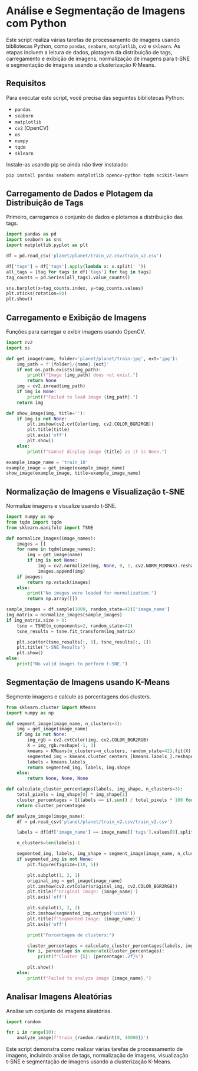 
# Análise e Segmentação de Imagens com Python

Este script realiza várias tarefas de processamento de imagens usando bibliotecas Python, como `pandas`, `seaborn`, `matplotlib`, `cv2` e `sklearn`. As etapas incluem a leitura de dados, plotagem da distribuição de tags, carregamento e exibição de imagens, normalização de imagens para t-SNE e segmentação de imagens usando a clusterização K-Means.

## Requisitos

Para executar este script, você precisa das seguintes bibliotecas Python:

- `pandas`
- `seaborn`
- `matplotlib`
- `cv2` (OpenCV)
- `os`
- `numpy`
- `tqdm`
- `sklearn`

Instale-as usando pip se ainda não tiver instalado:

```bash
pip install pandas seaborn matplotlib opencv-python tqdm scikit-learn
```


## Carregamento de Dados e Plotagem da Distribuição de Tags

Primeiro, carregamos o conjunto de dados e plotamos a distribuição das tags.

```python
import pandas as pd
import seaborn as sns
import matplotlib.pyplot as plt

df = pd.read_csv('planet/planet/train_v2.csv/train_v2.csv')

df['tags'] = df['tags'].apply(lambda x: x.split(' '))
all_tags = [tag for tags in df['tags'] for tag in tags]
tag_counts = pd.Series(all_tags).value_counts()

sns.barplot(x=tag_counts.index, y=tag_counts.values)
plt.xticks(rotation=90)
plt.show()
```

## Carregamento e Exibição de Imagens

Funções para carregar e exibir imagens usando OpenCV.

```python
import cv2
import os

def get_image(name, folder='planet/planet/train-jpg', ext='jpg'):
    img_path = f'{folder}/{name}.{ext}'
    if not os.path.exists(img_path):
        print(f"Image {img_path} does not exist.")
        return None
    img = cv2.imread(img_path)
    if img is None:
        print(f"Failed to load image {img_path}.")
    return img

def show_image(img, title=''):
    if img is not None:
        plt.imshow(cv2.cvtColor(img, cv2.COLOR_BGR2RGB))
        plt.title(title)
        plt.axis('off')
        plt.show()
    else:
        print(f"Cannot display image {title} as it is None.")

example_image_name = 'train_10'
example_image = get_image(example_image_name)
show_image(example_image, title=example_image_name)
```

## Normalização de Imagens e Visualização t-SNE

Normalize imagens e visualize usando t-SNE.

```python
import numpy as np
from tqdm import tqdm
from sklearn.manifold import TSNE

def normalize_images(image_names):
    images = []
    for name in tqdm(image_names):
        img = get_image(name)
        if img is not None:
            img = cv2.normalize(img, None, 0, 1, cv2.NORM_MINMAX).reshape(-1)
            images.append(img)
    if images:
        return np.vstack(images)
    else:
        print("No images were loaded for normalization.")
        return np.array([])

sample_images = df.sample(1000, random_state=42)['image_name']
img_matrix = normalize_images(sample_images)
if img_matrix.size > 0:
    tsne = TSNE(n_components=2, random_state=42)
    tsne_results = tsne.fit_transform(img_matrix)

    plt.scatter(tsne_results[:, 0], tsne_results[:, 1])
    plt.title('t-SNE Results')
    plt.show()
else:
    print("No valid images to perform t-SNE.")
```

## Segmentação de Imagens usando K-Means

Segmente imagens e calcule as porcentagens dos clusters.

```python
from sklearn.cluster import KMeans
import numpy as np

def segment_image(image_name, n_clusters=3):
    img = get_image(image_name)
    if img is not None:
        img_rgb = cv2.cvtColor(img, cv2.COLOR_BGR2RGB)
        X = img_rgb.reshape(-1, 3)
        kmeans = KMeans(n_clusters=n_clusters, random_state=42).fit(X)
        segmented_img = kmeans.cluster_centers_[kmeans.labels_].reshape(img.shape)
        labels = kmeans.labels_
        return segmented_img, labels, img.shape
    else:
        return None, None, None

def calculate_cluster_percentages(labels, img_shape, n_clusters=3):
    total_pixels = img_shape[0] * img_shape[1]
    cluster_percentages = [(labels == i).sum() / total_pixels * 100 for i in range(n_clusters)]
    return cluster_percentages

def analyze_image(image_name):
    df = pd.read_csv('planet/planet/train_v2.csv/train_v2.csv')

    labels = df[df['image_name'] == image_name]['tags'].values[0].split(' ')

    n_clusters=len(labels)-1

    segmented_img, labels, img_shape = segment_image(image_name, n_clusters)
    if segmented_img is not None:
        plt.figure(figsize=(10, 5))

        plt.subplot(1, 2, 1)
        original_img = get_image(image_name)
        plt.imshow(cv2.cvtColor(original_img, cv2.COLOR_BGR2RGB))
        plt.title(f'Original Image: {image_name}')
        plt.axis('off')

        plt.subplot(1, 2, 2)
        plt.imshow(segmented_img.astype('uint8'))
        plt.title(f'Segmented Image: {image_name}')
        plt.axis('off')

        print("Porcentagem de clusters:")

        cluster_percentages = calculate_cluster_percentages(labels, img_shape, n_clusters)
        for i, percentage in enumerate(cluster_percentages):
            print(f"Cluster {i}: {percentage:.2f}%")

        plt.show()
    else:
        print(f"Failed to analyze image {image_name}.")
```

## Analisar Imagens Aleatórias

Analise um conjunto de imagens aleatórias.

```python
import random

for i in range(10):
    analyze_image(f'train_{random.randint(0, 40000)}')
```

Este script demonstra como realizar várias tarefas de processamento de imagens, incluindo análise de tags, normalização de imagens, visualização t-SNE e segmentação de imagens usando a clusterização K-Means.

```

```
